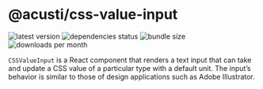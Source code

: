 # @acusti/css-value-input

![latest version](https://img.shields.io/npm/v/@acusti/css-value-input?style=for-the-badge)
![dependencies status](https://img.shields.io/david/acusti/uikit?path=packages%2Fcss-value-input&style=for-the-badge)
![bundle size](https://img.shields.io/bundlephobia/minzip/@acusti/css-value-input?style=for-the-badge)
![downloads per month](https://img.shields.io/npm/dm/@acusti/css-value-input?style=for-the-badge)

`CSSValueInput` is a React component that renders a text input that can
take and update a CSS value of a particular type with a default unit. The
input’s behavior is similar to those of design applications such as Adobe
Illustrator.
